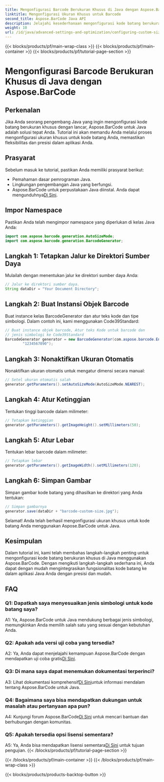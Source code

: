 ```yaml
---
title: Mengonfigurasi Barcode Berukuran Khusus di Java dengan Aspose.BarCode
linktitle: Mengonfigurasi Ukuran Khusus untuk Barcode
second_title: Aspose.BarCode Java API
description: Jelajahi kesederhanaan mengonfigurasi kode batang berukuran khusus di Java dengan Aspose.BarCode. Ikuti tutorial langkah demi langkah kami untuk konfigurasi yang tepat.
weight: 10
url: /id/java/advanced-settings-and-optimization/configuring-custom-size-barcode/
---
```


{{< blocks/products/pf/main-wrap-class >}}
{{< blocks/products/pf/main-container >}}
{{< blocks/products/pf/tutorial-page-section >}}

# Mengonfigurasi Barcode Berukuran Khusus di Java dengan Aspose.BarCode

## Perkenalan

Jika Anda seorang pengembang Java yang ingin mengonfigurasi kode batang berukuran khusus dengan lancar, Aspose.BarCode untuk Java adalah solusi tepat Anda. Tutorial ini akan memandu Anda melalui proses mengonfigurasi ukuran khusus untuk kode batang Anda, memastikan fleksibilitas dan presisi dalam aplikasi Anda.

## Prasyarat

Sebelum masuk ke tutorial, pastikan Anda memiliki prasyarat berikut:

- Pemahaman dasar pemrograman Java.
- Lingkungan pengembangan Java yang berfungsi.
-  Aspose.BarCode untuk perpustakaan Java diinstal. Anda dapat mengunduhnya[Di Sini](https://releases.aspose.com/barcode/java/).

## Impor Namespace

Pastikan Anda telah mengimpor namespace yang diperlukan di kelas Java Anda:

```java
import com.aspose.barcode.generation.AutoSizeMode;
import com.aspose.barcode.generation.BarcodeGenerator;

```

## Langkah 1: Tetapkan Jalur ke Direktori Sumber Daya

Mulailah dengan menentukan jalur ke direktori sumber daya Anda:

```java
// Jalur ke direktori sumber daya.
String dataDir = "Your Document Directory";
```

## Langkah 2: Buat Instansi Objek Barcode

Buat instance kelas BarcodeGenerator dan atur teks kode dan tipe simbologi. Dalam contoh ini, kami menggunakan Code39Standard:

```java
// Buat instance objek barcode, Atur teks Kode untuk barcode dan
// jenis simbologi ke Code39Standard
BarcodeGenerator generator = new BarcodeGenerator(com.aspose.barcode.EncodeTypes.CODE_39_STANDARD,
		"1234567890");
```

## Langkah 3: Nonaktifkan Ukuran Otomatis

Nonaktifkan ukuran otomatis untuk mengatur dimensi secara manual:

```java
// Setel ukuran otomatis salah
generator.getParameters().setAutoSizeMode(AutoSizeMode.NEAREST);
```

## Langkah 4: Atur Ketinggian

Tentukan tinggi barcode dalam milimeter:

```java
// Tetapkan ketinggian
generator.getParameters().getImageHeight().setMillimeters(50);
```

## Langkah 5: Atur Lebar

Tentukan lebar barcode dalam milimeter:

```java
// Tetapkan lebar
generator.getParameters().getImageWidth().setMillimeters(120);
```

## Langkah 6: Simpan Gambar

Simpan gambar kode batang yang dihasilkan ke direktori yang Anda tentukan:

```java
// Simpan gambarnya
generator.save(dataDir + "barcode-custom-size.jpg");
```

Selamat! Anda telah berhasil mengonfigurasi ukuran khusus untuk kode batang Anda menggunakan Aspose.BarCode untuk Java.

## Kesimpulan

Dalam tutorial ini, kami telah membahas langkah-langkah penting untuk mengonfigurasi kode batang berukuran khusus di Java menggunakan Aspose.BarCode. Dengan mengikuti langkah-langkah sederhana ini, Anda dapat dengan mudah mengintegrasikan fungsionalitas kode batang ke dalam aplikasi Java Anda dengan presisi dan mudah.

## FAQ

### Q1: Dapatkah saya menyesuaikan jenis simbologi untuk kode batang saya?

A1: Ya, Aspose.BarCode untuk Java mendukung berbagai jenis simbologi, memungkinkan Anda memilih salah satu yang sesuai dengan kebutuhan Anda.

### Q2: Apakah ada versi uji coba yang tersedia?

 A2: Ya, Anda dapat menjelajahi kemampuan Aspose.BarCode dengan mendapatkan uji coba gratis[Di Sini](https://releases.aspose.com/).

### Q3: Di mana saya dapat menemukan dokumentasi terperinci?

 A3: Lihat dokumentasi komprehensif[Di Sini](https://reference.aspose.com/barcode/java/)untuk informasi mendalam tentang Aspose.BarCode untuk Java.

### Q4: Bagaimana saya bisa mendapatkan dukungan untuk masalah atau pertanyaan apa pun?

 A4: Kunjungi forum Aspose.BarCode[Di Sini](https://forum.aspose.com/c/barcode/13) untuk mencari bantuan dan berhubungan dengan komunitas.

### Q5: Apakah tersedia opsi lisensi sementara?

 A5: Ya, Anda bisa mendapatkan lisensi sementara[Di Sini](https://purchase.aspose.com/temporary-license/) untuk tujuan pengujian.
{{< /blocks/products/pf/tutorial-page-section >}}

{{< /blocks/products/pf/main-container >}}
{{< /blocks/products/pf/main-wrap-class >}}

{{< blocks/products/products-backtop-button >}}

